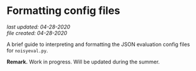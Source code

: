 # Formatting config files

_last updated: 04-28-2020_  
_file created: 04-28-2020_

A brief guide to interpreting and formatting the JSON evaluation config files for `noisyeval.py`.

**Remark.** Work in progress. Will be updated during the summer.